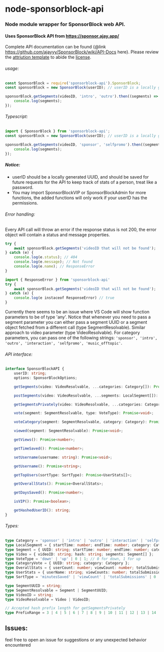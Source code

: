 # node-sponsorblock-api

### Node module wrapper for SponsorBlock web API.

#### Uses SponsorBlock API from https://sponsor.ajay.app/

Complete API documentation can be found {@link https://github.com/ajayyy/SponsorBlock/wiki/API-Docs here}.
Please review the [attriution template](https://gist.github.com/ajayyy/4b27dfc66e33941a45aeaadccb51de7) to abide the [license](https://github.com/ajayyy/SponsorBlock/wiki/Database-and-API-License).

###### usage:

```javascript
const SponsorBlock = require('sponsorblock-api').SponsorBlock;
const sponsorBlock = new SponsorBlock(userID); // userID is a locally generated uuid, save the id for future tracking of stats

sponsorBlock.getSegments(videoID, 'intro', 'outro').then((segments) => {
	console.log(segments);
});
```

###### Typescript:

```typescript
import { SponsorBlock } from 'sponsorblock-api';
const sponsorBlock = new SponsorBlock(userID); // userID is a locally generated uuid, save the id for future tracking of stats

sponsorBlock.getSegments(videoID, 'sponsor', 'selfpromo').then((segments) => {
	console.log(segments);
});
```

##### Notice:

- userID should be a locally generated UUID, and should be saved for future requests for the API to keep track of stats of a person, treat like a password.
- You may import SponsorBlockVIP or SponsorBlockAdmin for more functions, the added functions will only work if your userID has the permissions.

###### Error handling:

Every API call will throw an error if the response status is not 200, the error object will contain a status and message properties.

```javascript
try {
	await sponsorBlock.getSegments('videoID that will not be found');
} catch (e) {
	console.log(e.status); // 404
	console.log(e.message); // Not found
	console.log(e.name); // ResponseError
}
```

```typescript
import { ResponseError } from 'sponsorblock-api'
try {
	await sponsorBlock.getSegments('videoID that will not be found');
} catch (e) {
	console.log(e instaceof ResponseError) // true
}
```

Currently there seems to be an issue where VS Code will show function parameters to be of type 'any'.
Notice that whenever you need to pass a segment parameter you can either pass a segment UUID or a segment object fetched from a different call (type SegmentResolvable).
Similar approach to video parameter (type VideoResolvable).
For category parameters, you can pass one of the following strings: `'sponsor', 'intro', 'outro', 'interaction', 'selfpromo', 'music_offtopic'`.

###### API interface:

```typescript
interface SponsorBlockAPI {
	userID: string;
	options: SponsorBlockOptions;

	getSegments(video: VideoResolvable, ...categories: Category[]): Promise<Segment[]>;

	postSegments(video: VideoResolvable, ...segments: LocalSegment[]): Promise<void>;

	getSegmentsPrivately(video: VideoResolvable, ...categories: Category[]): Promise<Segment[]>;

	vote(segment: SegmentResolvable, type: VoteType): Promise<void>;

	voteCategory(segment: SegmentResolvable, category: Category): Promise<void>;

	viewed(segment: SegmentResolvable): Promise<void>;

	getViews(): Promise<number>;

	getTimeSaved(): Promise<number>;

	setUsername(username: string): Promise<void>;

	getUsername(): Promise<string>;

	getTopUsers(sortType: SortType): Promise<UserStats[]>;

	getOverallStats(): Promise<OverallStats>;

	getDaysSaved(): Promise<number>;

	isVIP(): Promise<boolean>;

	getHashedUserID(): string;
}
```

###### Types:

```typescript
type Category = 'sponsor' | 'intro' | 'outro' | 'interaction' | 'selfpromo' | 'music_offtopic';
type LocalSegment = { startTime: number; endTime: number; category: Category }; // only used for posting new segments
type Segment = { UUID: string; startTime: number; endTime: number; category: Category };
type Video = { videoID: string; hash: string; segments: Segment[] };
type VoteType = 'down' | 'up' | 0 | 1; // 0 for down, 1 for up
type CategoryVote = { UUID: string; category: Category };
type OverallStats = { userCount: number; viewCount: number; totalSubmissions: number; minutesSaved: number };
type UserStats = { userName: string; viewCounts: number; totalSubmissions: number; minutesSaved: number };
type SortType = 'minutesSaved' | 'viewCount' | 'totalSubmissions' | 0 | 1 | 2; // numbers match types respectively

type SegmentUUID = string;
type SegmentResolvable = Segment | SegmentUUID;
type VideoID = string;
type VideoResolvable = Video | VideoID;

// Accepted hash prefix length for getSegmentsPrivately
type PrefixRange = 3 | 4 | 5 | 6 | 7 | 8 | 9 | 10 | 11 | 12 | 13 | 14 | 15 | 16 | 17 | 18 | 19 | 20 | 21 | 22 | 23 | 24 | 25 | 26 | 27 | 28 | 29 | 30 | 31 | 32;
```

## Issues:

feel free to open an issue for suggestions or any unexpected behavior encountered
